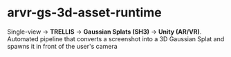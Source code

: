 # arvr-gs-3d-asset-runtime

Single-view → **TRELLIS** → **Gaussian Splats (SH3)** → **Unity (AR/VR)**.
Automated pipeline that converts a screenshot into a 3D Gaussian Splat and spawns it in front of the user's camera
